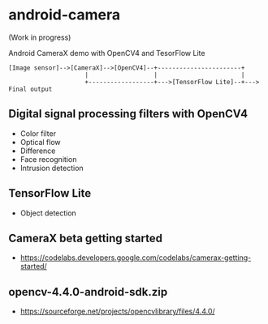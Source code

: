 # android-camera

(Work in progress)

Android CameraX demo with OpenCV4 and TesorFlow Lite

```
[Image sensor]-->[CameraX]-->[OpenCV4]--+-----------------------+
                     |                  |                       |
                     +------------------+--->[TensorFlow Lite]--+---> Final output
```

## Digital signal processing filters with OpenCV4

- Color filter
- Optical flow
- Difference
- Face recognition
- Intrusion detection

## TensorFlow Lite

- Object detection

## CameraX beta getting started

- https://codelabs.developers.google.com/codelabs/camerax-getting-started/

## opencv-4.4.0-android-sdk.zip

- https://sourceforge.net/projects/opencvlibrary/files/4.4.0/
